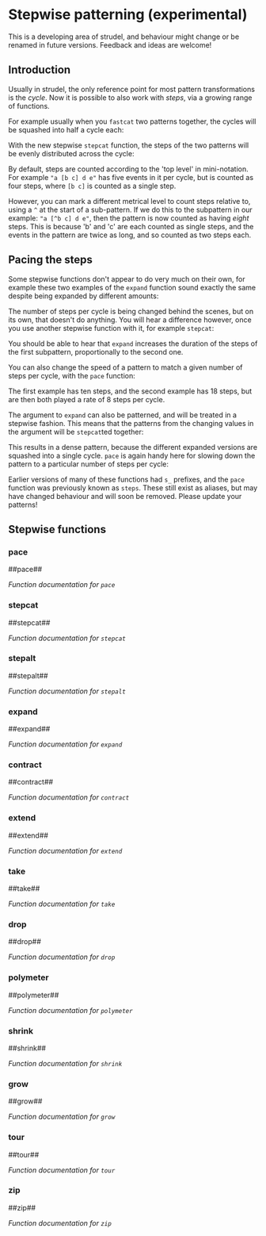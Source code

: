 # Stepwise patterning (experimental)

This is a developing area of strudel, and behaviour might change or be renamed in future versions. Feedback and ideas are welcome!

## Introduction

Usually in strudel, the only reference point for most pattern transformations is the _cycle_. Now it is possible to also work with _steps_, via a growing range of functions.

For example usually when you `fastcat` two patterns together, the cycles will be squashed into half a cycle each:



With the new stepwise `stepcat` function, the steps of the two patterns will be evenly distributed across the cycle:



By default, steps are counted according to the 'top level' in mini-notation. For example `"a [b c] d e"` has five events in it per cycle, but is counted as four steps, where `[b c]` is counted as a single step.

However, you can mark a different metrical level to count steps relative to, using a `^` at the start of a sub-pattern. If we do this to the subpattern in our example: `"a [^b c] d e"`, then the pattern is now counted as having _eight_ steps. This is because 'b' and 'c' are each counted as single steps, and the events in the pattern are twice as long, and so counted as two steps each.

## Pacing the steps

Some stepwise functions don't appear to do very much on their own, for example these two examples of the `expand` function sound exactly the same despite being expanded by different amounts:





The number of steps per cycle is being changed behind the scenes, but on its own, that doesn't do anything. You will hear a difference however, once you use another stepwise function with it, for example `stepcat`:





You should be able to hear that `expand` increases the duration of the steps of the first subpattern, proportionally to the second one.

You can also change the speed of a pattern to match a given number of steps per cycle, with the `pace` function:





The first example has ten steps, and the second example has 18 steps, but are then both played a rate of 8 steps per cycle.

The argument to `expand` can also be patterned, and will be treated in a stepwise fashion. This means that the patterns from the changing values in the argument will be `stepcat`ted together:



This results in a dense pattern, because the different expanded versions are squashed into a single cycle. `pace` is again handy here for slowing down the pattern to a particular number of steps per cycle:



Earlier versions of many of these functions had `s_` prefixes, and the `pace` function was previously known as `steps`. These still exist as aliases, but may have changed behaviour and will soon be removed. Please update your patterns!

## Stepwise functions

### pace

##pace##

*Function documentation for `pace`*

### stepcat

##stepcat##

*Function documentation for `stepcat`*

### stepalt

##stepalt##

*Function documentation for `stepalt`*

### expand

##expand##

*Function documentation for `expand`*

### contract

##contract##

*Function documentation for `contract`*

### extend

##extend##

*Function documentation for `extend`*

### take

##take##

*Function documentation for `take`*

### drop

##drop##

*Function documentation for `drop`*

### polymeter

##polymeter##

*Function documentation for `polymeter`*

### shrink

##shrink##

*Function documentation for `shrink`*

### grow

##grow##

*Function documentation for `grow`*

### tour

##tour##

*Function documentation for `tour`*

### zip

##zip##

*Function documentation for `zip`*